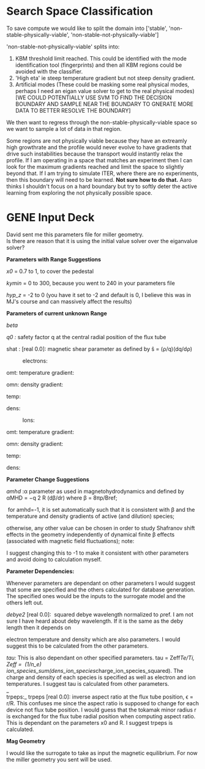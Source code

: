 # Search Space Classification
To save compute we would like to split the domain into ['stable', 'non-stable-physically-viable', 'non-stable-not-physically-viable']

'non-stable-not-physically-viable' splits into:
 1. KBM threshold limit reached. This could be identified with the mode identification tool (fingerprints) and then all KBM regions could be avoided with the classifier.
 2. 'High eta' ie steep temperature gradient but not steep density gradient. 
 3. Artificial modes (These could be masking some real physical modes, perhaps I need an eigan value solver to get to the real physical modes)
 [WE COULD POTENTIALLY USE SVM TO FIND THE DECISION BOUNDARY AND SAMPLE NEAR THE BOUNDARY TO GNERATE MORE DATA TO BETTER RESOLVE THE BOUNDARY]

We then want to regress through the non-stable-physically-viable space so we want to sample a lot of data in that region. 

Some regions are not physically viable because they have an extreamly high growthrate and the profile would never evolve to have gradients that drive such instabilities because the transport would instantly relax the profile. If I am operating in a space that matches an experiment then I can look for the maximum gradients reached and limit the space to slightly beyond that. If I am trying to simulate ITER, where there are no experiments, then this boundary will need to be learned. **Not sure how to do that.** Aaro thinks I shouldn't focus on a hard boundary but try to softly deter the active learning from exploring the not physically possible space. 

# GENE Input Deck

David sent me this parameters file for miller geometry.  
Is there are reason that it is using the initial value solver over the eiganvalue solver?

**Parameters with Range Suggestions**

_x0_ = 0.7 to 1, to cover the pedestal

_kymin_ = 0 to 300, because you went to 240 in your parameters file

_hyp_z_ = -2 to 0 (you have it set to -2 and default is 0, I believe this was in MJ's course and can massively affect the results)

**Parameters of current unknown Range**

_beta_

_q0 :_ safety factor q at the central radial position of the flux tube

shat : [real 0.0]: magnetic shear parameter as defined by ŝ = (ρ/q)(dq/dρ)

  

      electrons:

omt: temperature gradient:

omn: density gradient:

temp:

dens: 

  

      Ions:

omt: temperature gradient:

omn: density gradient:

temp:

dens: 

  

**Parameter Change Suggestions**

_amhd_ :α parameter as used in magnetohydrodynamics and defined by αMHD = −q 2 R (dβ/dr) where β = 8πp/Bref;

 for amhd=-1, it is set automatically such that it is consistent with β and the temperature and density gradients of active (and dilution) species; 

otherwise, any other value can be chosen in order to study Shafranov shift effects in the geometry independently of dynamical finite β effects (associated with magnetic field fluctuations); note:

  

I suggest changing this to -1 to make it consistent with other parameters and avoid doing to calculation myself.

  

**Parameter Dependencies:**

Whenever parameters are dependant on other parameters I would suggest that some are specified and the others calculated for database generation. The specified ones would be the inputs to the surrogate model and the others left out.

  

_debye2_ [real 0.0]:  squared debye wavelength normalized to ρref. I am not sure I have heard about deby wavelength. If it is the same as the deby length then it depends on

electron temperature and density which are also parameters. I would suggest this to be calculated from the other parameters.

  

_tau:_ This is also dependant on other specified parameters. tau = Zeff*Te/Ti,   Zeff =  (1/n_e)  ion_species_sum(dens_ion_species*charge_ion_species_squared). The charge and density of each species is specified as well as electron and ion temperatures. I suggest tau is calculated from other parameters.  
_  
trpeps:_ trpeps [real 0.0]: inverse aspect ratio at the flux tube position, ϵ = r/R. This confuses me since the aspect ratio is supposed to change for each device not flux tube position. I would guess that the tokamak minor radius r is exchanged for the flux tube radial position when computing aspect ratio. This is dependant on the parameters x0 and R. I suggest trpeps is calculated.

  

**Mag Geometry**

I would like the surrogate to take as input the magnetic equilibrium. For now the miller geometry you sent will be used.